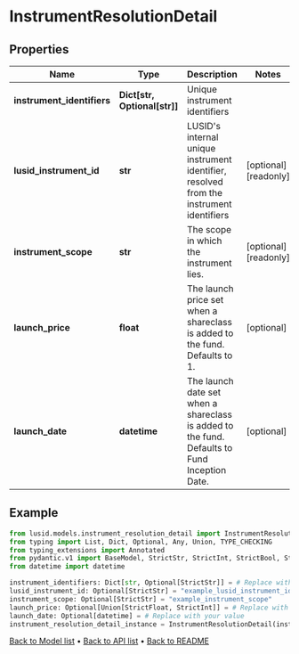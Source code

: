 # InstrumentResolutionDetail

## Properties
Name | Type | Description | Notes
------------ | ------------- | ------------- | -------------
**instrument_identifiers** | **Dict[str, Optional[str]]** | Unique instrument identifiers | 
**lusid_instrument_id** | **str** | LUSID&#39;s internal unique instrument identifier, resolved from the instrument identifiers | [optional] [readonly] 
**instrument_scope** | **str** | The scope in which the instrument lies. | [optional] [readonly] 
**launch_price** | **float** | The launch price set when a shareclass is added to the fund. Defaults to 1. | [optional] 
**launch_date** | **datetime** | The launch date set when a shareclass is added to the fund. Defaults to Fund Inception Date. | [optional] 
## Example

```python
from lusid.models.instrument_resolution_detail import InstrumentResolutionDetail
from typing import List, Dict, Optional, Any, Union, TYPE_CHECKING
from typing_extensions import Annotated
from pydantic.v1 import BaseModel, StrictStr, StrictInt, StrictBool, StrictFloat, StrictBytes, Field, validator, ValidationError, conlist, constr
from datetime import datetime

instrument_identifiers: Dict[str, Optional[StrictStr]] = # Replace with your value
lusid_instrument_id: Optional[StrictStr] = "example_lusid_instrument_id"
instrument_scope: Optional[StrictStr] = "example_instrument_scope"
launch_price: Optional[Union[StrictFloat, StrictInt]] = # Replace with your value
launch_date: Optional[datetime] = # Replace with your value
instrument_resolution_detail_instance = InstrumentResolutionDetail(instrument_identifiers=instrument_identifiers, lusid_instrument_id=lusid_instrument_id, instrument_scope=instrument_scope, launch_price=launch_price, launch_date=launch_date)

```

[Back to Model list](../README.md#documentation-for-models) &#8226; [Back to API list](../README.md#documentation-for-api-endpoints) &#8226; [Back to README](../README.md)

